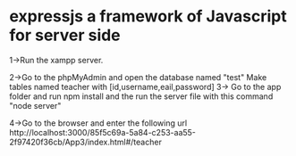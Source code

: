 # expressjs a framework of Javascript for server side


1->Run the xampp server.

2->Go to the phpMyAdmin and open the database named "test" Make tables named teacher with [id,username,eail,password] 
3-> Go to the app folder and run npm install and the run the server file with this command "node server"

4->Go to the browser and enter the following url http://localhost:3000/85f5c69a-5a84-c253-aa55-2f97420f36cb/App3/index.html#/teacher  

